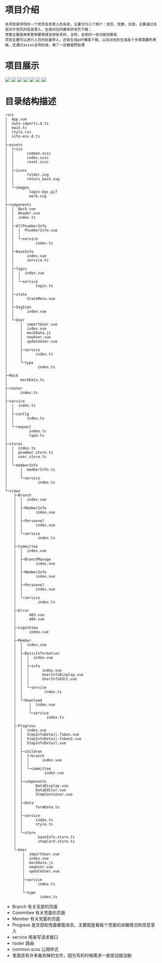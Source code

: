 # 项目介绍

    本项目是学院的一个党员信息录入的系统，主要分为三个用户：党员，党委，支部，主要通过支部对于党员的信息录入，生成对应的模本供党员下载；
    党委主要是用来管用要管理支部账号的，当然，支部的一些功能他都有
    项目主要可以进行人员的批量导入，还有生成pdf模版下载，以及动态的生成各个步骤需要的表格，还通过axios全局封装，做了一些数据预处理

# 项目展示

![](./github/image1.png)
![](./github/image2.png)
![](./github/image5.png)
![](./github/image7.png)
![](./github/image8.png)
![](./github/image9.png)
![](./github/image10.png)

# 目录结构描述

    ─src
    │  App.vue
    │  auto-imports.d.ts
    │  main.ts
    │  style.css
    │  vite-env.d.ts
    │
    ├─assets
    │  ├─css
    │  │      common.scss
    │  │      index.scss
    │  │      reset.scss
    │  │
    │  ├─icons
    │  │      folder.svg
    │  │      return_back.svg
    │  │
    │  └─images
    │          login-bgc.gif
    │          work.svg
    │
    ├─components
    │  │  Back.vue
    │  │  Header.vue
    │  │  index.ts
    │  │
    │  ├─AllPnumberInfo
    │  │  │  PnumberInfo.vue
    │  │  │
    │  │  └─service
    │  │          index.ts
    │  │
    │  ├─baseInfo
    │  │      index.vue
    │  │      service.ts
    │  │
    │  ├─login
    │  │  │  index.vue
    │  │  │
    │  │  └─service
    │  │          login.ts
    │  │
    │  ├─state
    │  │      StateMenu.vue
    │  │
    │  ├─SvgIcon
    │  │      index.vue
    │  │
    │  └─User
    │      │  importUser.vue
    │      │  index.vue
    │      │  mockData.js
    │      │  newUser.vue
    │      │  updateUser.vue
    │      │
    │      ├─service
    │      │      index.ts
    │      │
    │      └─type
    │              index.ts
    │
    ├─Mock
    │      mockData.ts
    │
    ├─router
    │      index.ts
    │
    ├─service
    │  │  index.ts
    │  │
    │  ├─config
    │  │      index.ts
    │  │
    │  └─request
    │          index.ts
    │          type.ts
    │
    ├─stores
    │  │  index.ts
    │  │  pnumber.store.ts
    │  │  user.store.ts
    │  │
    │  └─memberInfo
    │      │  memberInfo.ts
    │      │
    │      └─service
    │              index.ts
    │
    └─views
        ├─Branch
        │  │  index.vue
        │  │
        │  ├─MemberInfo
        │  │      index.vue
        │  │
        │  ├─Personnel
        │  │      index.vue
        │  │
        │  └─service
        │          index.ts
        │
        ├─Committee
        │  │  index.vue
        │  │
        │  ├─BranchManage
        │  │      index.vue
        │  │
        │  ├─MemberInfo
        │  │      index.vue
        │  │
        │  ├─Personnel
        │  │      index.vue
        │  │
        │  └─service
        │          index.ts
        │
        ├─Error
        │      403.vue
        │      404.vue
        │
        ├─LoginView
        │      index.vue
        │
        ├─Member
        │  │  index.vue
        │  │
        │  ├─BasicInformation
        │  │  │  index.vue
        │  │  │
        │  │  ├─info
        │  │  │      index.vue
        │  │  │      UserInfoDisplay.vue
        │  │  │      UserInfoEdit.vue
        │  │  │
        │  │  └─service
        │  │          index.ts
        │  │
        │  └─Download
        │      │  index.vue
        │      │
        │      └─service
        │              index.ts
        │
        ├─Progress
        │  │  index.vue
        │  │  StepInfoDetail-fuben.vue
        │  │  StepInfoDetail-fuben2.vue
        │  │  StepInfoDetail.vue
        │  │
        │  ├─children
        │  │  ├─branch
        │  │  │      index.vue
        │  │  │
        │  │  └─committee
        │  │          index.vue
        │  │
        │  ├─components
        │  │      DataDisplay.vue
        │  │      DataEditor.vue
        │  │      StepContainer.vue
        │  │
        │  ├─Data
        │  │      formData.ts
        │  │
        │  ├─service
        │  │      index.ts
        │  │      style.ts
        │  │
        │  └─store
        │          baseInfo.store.ts
        │          stepCard.store.ts
        │
        └─User
            │  importUser.vue
            │  index.vue
            │  mockData.js
            │  newUser.vue
            │  updateUser.vue
            │
            ├─service
            │      index.ts
            │
            └─type
                    index.ts

- Branch 有关支部的页面
- Committee 有关党委的页面
- Member 有关党委的页面
- Progress 是支部和党委都能进去，主要就是看每个党委的进展情况和信息录入
- service 用来写请求接口
- router 路由
- common.scss 公用样式
- 里面还有许多废弃掉的文件，因为写的时候需求一直变动就没删

